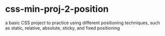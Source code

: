 # css-min-proj-2-position
 a basic CSS project to practice using different positioning techniques, such as static, relative, absolute, sticky, and fixed positioning
